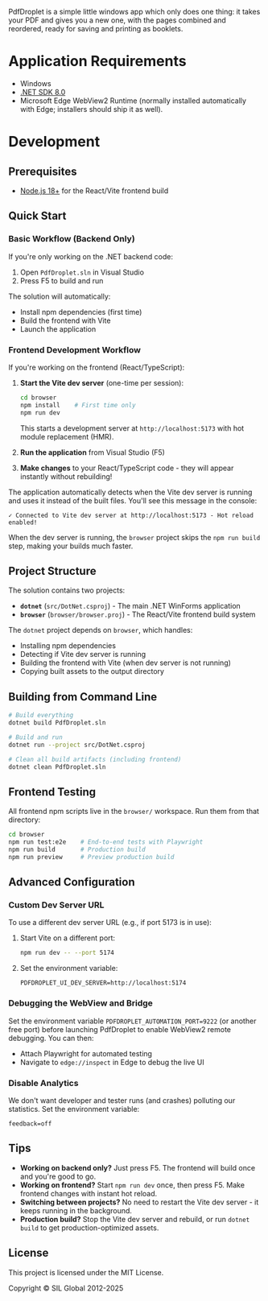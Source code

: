 PdfDroplet is a simple little windows app which only does one thing: it takes your PDF and gives you a new one, with the pages combined and reordered, ready for saving and printing as booklets.

# Application Requirements

- Windows
- [.NET SDK 8.0](https://dotnet.microsoft.com/download)
- Microsoft Edge WebView2 Runtime (normally installed automatically with Edge; installers should ship it as well).

# Development

## Prerequisites


- [Node.js 18+](https://nodejs.org/) for the React/Vite frontend build

## Quick Start

### Basic Workflow (Backend Only)

If you're only working on the .NET backend code:

1. Open `PdfDroplet.sln` in Visual Studio
2. Press F5 to build and run

The solution will automatically:
- Install npm dependencies (first time)
- Build the frontend with Vite
- Launch the application

### Frontend Development Workflow

If you're working on the frontend (React/TypeScript):

1. **Start the Vite dev server** (one-time per session):
   ```bash
   cd browser
   npm install    # First time only
   npm run dev
   ```
   This starts a development server at `http://localhost:5173` with hot module replacement (HMR).

2. **Run the application** from Visual Studio (F5)

3. **Make changes** to your React/TypeScript code - they will appear instantly without rebuilding!

The application automatically detects when the Vite dev server is running and uses it instead of the built files. You'll see this message in the console:
```
✓ Connected to Vite dev server at http://localhost:5173 - Hot reload enabled!
```

When the dev server is running, the `browser` project skips the `npm run build` step, making your builds much faster.

## Project Structure

The solution contains two projects:

- **`dotnet`** (`src/DotNet.csproj`) - The main .NET WinForms application
- **`browser`** (`browser/browser.proj`) - The React/Vite frontend build system

The `dotnet` project depends on `browser`, which handles:
- Installing npm dependencies
- Detecting if Vite dev server is running
- Building the frontend with Vite (when dev server is not running)
- Copying built assets to the output directory

## Building from Command Line

```bash
# Build everything
dotnet build PdfDroplet.sln

# Build and run
dotnet run --project src/DotNet.csproj

# Clean all build artifacts (including frontend)
dotnet clean PdfDroplet.sln
```

## Frontend Testing

All frontend npm scripts live in the `browser/` workspace. Run them from that directory:

```bash
cd browser
npm run test:e2e    # End-to-end tests with Playwright
npm run build       # Production build
npm run preview     # Preview production build
```

## Advanced Configuration

### Custom Dev Server URL

To use a different dev server URL (e.g., if port 5173 is in use):

1. Start Vite on a different port:
   ```bash
   npm run dev -- --port 5174
   ```

2. Set the environment variable:
   ```
   PDFDROPLET_UI_DEV_SERVER=http://localhost:5174
   ```

### Debugging the WebView and Bridge

Set the environment variable `PDFDROPLET_AUTOMATION_PORT=9222` (or another free port) before launching PdfDroplet to enable WebView2 remote debugging. You can then:
- Attach Playwright for automated testing
- Navigate to `edge://inspect` in Edge to debug the live UI

### Disable Analytics

We don't want developer and tester runs (and crashes) polluting our statistics. Set the environment variable:
```
feedback=off
```

## Tips

- **Working on backend only?** Just press F5. The frontend will build once and you're good to go.
- **Working on frontend?** Start `npm run dev` once, then press F5. Make frontend changes with instant hot reload.
- **Switching between projects?** No need to restart the Vite dev server - it keeps running in the background.
- **Production build?** Stop the Vite dev server and rebuild, or run `dotnet build` to get production-optimized assets.


## License

This project is licensed under the MIT License.

Copyright © SIL Global 2012-2025